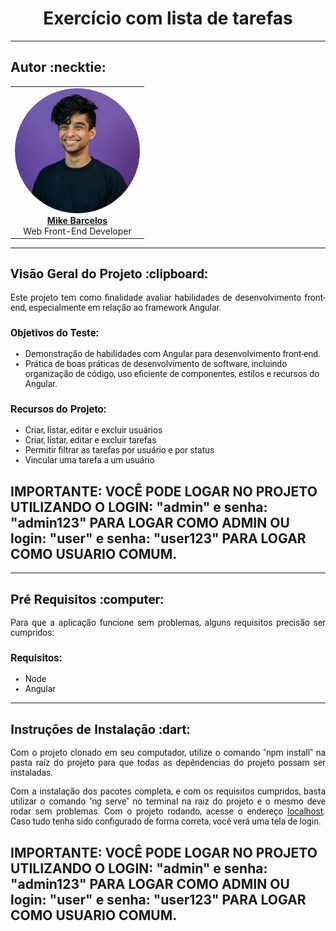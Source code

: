 <html>
<body>
  
 <h1 align="center"> Exercício com lista de tarefas</h1>
  
  ---
  
  <h2> Autor :necktie: </h2>
  <table align="center">
   <tr>
    <td align="center"><a href="https://www.linkedin.com/in/mike-barcelos-b4648016a/"><img style="border-radius: 50%;" src="https://github.com/GabrielSG20/API4Sem2021/blob/documentation/images/MikeBarcelos.jfif" width="200px;" alt=""/><br/><b>Mike Barcelos</b></a>
      <br/>
      Web Front-End Developer
     </td>
   </tr>
  </table>

 ---
  
  <h2 style="font-family:roboto;"> Visão Geral do Projeto :clipboard:</h2>
  
  <p align="justify" style="font-family:roboto;">Este projeto tem como finalidade avaliar habilidades de desenvolvimento front-end, especialmente em relação ao framework Angular.</p>
  <h3 style="font-family:roboto;"> Objetivos do Teste:</h3>
  <ul>
    <li style="font-family:roboto;">Demonstração de habilidades com Angular para desenvolvimento front-end.</li>
    <li style="font-family:roboto;">Prática de boas práticas de desenvolvimento de software, incluindo organização de código, uso eficiente de componentes, estilos e recursos do Angular.</li>
  </ul>
    <h3 style="font-family:roboto;"> Recursos do Projeto:</h3>
  <ul>
    <li style="font-family:roboto;">Criar, listar, editar e excluir usuários</li>
    <li style="font-family:roboto;">Criar, listar, editar e excluir tarefas</li>
    <li style="font-family:roboto;">Permitir filtrar as tarefas por usuário e por status</li>
    <li style="font-family:roboto;">Vincular uma tarefa a um usuário</li>
  </ul>

  <h2>IMPORTANTE: VOCÊ PODE LOGAR NO PROJETO UTILIZANDO O LOGIN: "admin" e senha: "admin123" PARA LOGAR COMO ADMIN OU login: "user" e senha: "user123" PARA LOGAR COMO USUARIO COMUM.</h2>
  
  ---
  
  <h2 style="font-family:roboto;"> Pré Requisitos :computer:</h2>

  <p align="justify" style="font-family:roboto;"> Para que a aplicação funcione sem problemas, alguns requisitos precisão ser cumpridos:</p>
  
  <h3 style="font-family:roboto;"> Requisitos:</h3>
  <ul>
    <li style="font-family:roboto;">Node</li>
    <li style="font-family:roboto;">Angular</li>
  </ul>
  
  ---
  
  <h2 style="font-family:roboto;"> Instruções de Instalação :dart:</h2>
     <p align="justify" style="font-family:roboto;">Com o projeto clonado em seu computador, utilize o comando "npm install" na pasta raíz do projeto para que todas as depêndencias do projeto possam ser instaladas.</p>
  <p align="justify" style="font-family:roboto;">Com a instalação dos pacotes completa, e com os requisitos cumpridos, basta utilizar o comando "ng serve" no terminal na raiz do projeto e o mesmo deve rodar sem problemas. Com o projeto rodando, acesse o endereço <a href="http://localhost:4200/">localhost</a>. Caso tudo tenha sido configurado de forma correta, você verá uma tela de login.
<h2>IMPORTANTE: VOCÊ PODE LOGAR NO PROJETO UTILIZANDO O LOGIN: "admin" e senha: "admin123" PARA LOGAR COMO ADMIN OU login: "user" e senha: "user123" PARA LOGAR COMO USUARIO COMUM.</h2>
</body>
</html>
